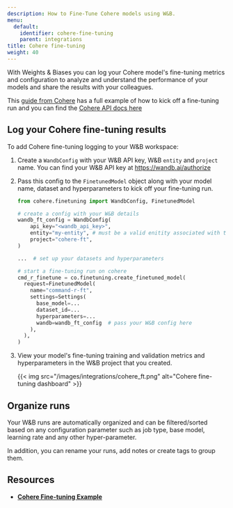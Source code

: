```yaml
---
description: How to Fine-Tune Cohere models using W&B.
menu:
  default:
    identifier: cohere-fine-tuning
    parent: integrations
title: Cohere fine-tuning
weight: 40
---
```

With Weights & Biases you can log your Cohere model's fine-tuning metrics and configuration to analyze and understand the performance of your models and share the results with your colleagues. 

This [guide from Cohere](https://docs.cohere.com/page/convfinqa-finetuning-wandb) has a full example of how to kick off a fine-tuning run and you can find the [Cohere API docs here](https://docs.cohere.com/reference/createfinetunedmodel#request.body.settings.wandb)

## Log your Cohere fine-tuning results

To add Cohere fine-tuning logging to your W&B workspace:

1. Create a `WandbConfig` with your W&B API key, W&B `entity` and `project` name. You can find your W&B API key at https://wandb.ai/authorize

2. Pass this config to the `FinetunedModel` object along with your model name, dataset and hyperparameters to kick off your fine-tuning run.


    ```python
    from cohere.finetuning import WandbConfig, FinetunedModel

    # create a config with your W&B details
    wandb_ft_config = WandbConfig(
        api_key="<wandb_api_key>",
        entity="my-entity", # must be a valid enitity associated with the provided API key
        project="cohere-ft",
    )

    ...  # set up your datasets and hyperparameters

    # start a fine-tuning run on cohere
    cmd_r_finetune = co.finetuning.create_finetuned_model(
      request=FinetunedModel(
        name="command-r-ft",
        settings=Settings(
          base_model=...
          dataset_id=...
          hyperparameters=...
          wandb=wandb_ft_config  # pass your W&B config here
        ),
      ),
    )
    ```

3. View your model's fine-tuning training and validation metrics and hyperparameters in the W&B project that you created.

    {{< img src="/images/integrations/cohere_ft.png" alt="Cohere fine-tuning dashboard" >}}


## Organize runs

Your W&B runs are automatically organized and can be filtered/sorted based on any configuration parameter such as job type, base model, learning rate and any other hyper-parameter.

In addition, you can rename your runs, add notes or create tags to group them.


## Resources

* **[Cohere Fine-tuning Example](https://github.com/cohere-ai/notebooks/blob/kkt_ft_cookbooks/notebooks/finetuning/convfinqa_finetuning_wandb.ipynb)**